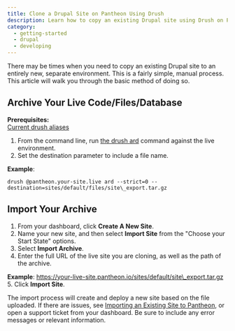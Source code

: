 ```yaml
---
title: Clone a Drupal Site on Pantheon Using Drush
description: Learn how to copy an existing Drupal site using Drush on Pantheon.
category:
  - getting-started
  - drupal
  - developing
---
```


There may be times when you need to copy an existing Drupal site to an entirely new, separate environment. This is a fairly simple, manual process. This article will walk you through the basic method of doing so.

## Archive Your Live Code/Files/Database
**Prerequisites:**  
 [Current drush aliases](/docs/articles/local/drush-command-line-utility)

1. From the command line, run [the drush ard](http://www.drushcommands.com/drush-6x/archive/archive-dump) command against the live environment.
2. Set the destination parameter to include a file name.  

**Example**:
```
drush @pantheon.your-site.live ard --strict=0 --destination=sites/default/files/site\_export.tar.gz
```

##  Import Your Archive

1. From your dashboard, click **Create A New Site**.
2. Name your new site, and then select **Import Site** from the "Choose your Start State" options.
3. Select **Import Archive**.
4. Enter the full URL of the live site you are cloning, as well as the path of the archive.

  **Example**: https://your-live-site.pantheon.io/sites/default/site\_export.tar.gz
5. Click **Import Site**.

The import process will create and deploy a new site based on the file uploaded. If there are issues, see [Importing an Existing Site to Pantheon](/docs/articles/users/importing-an-existing-site), or open a support ticket from your dashboard. Be sure to include any error messages or relevant information.
